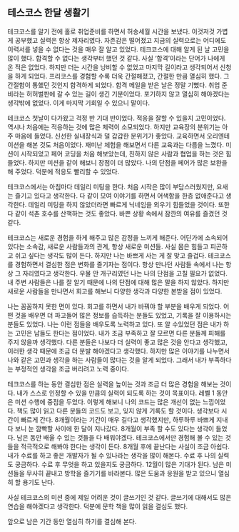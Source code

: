 ## 테스코스 한달 생활기
테크코스를 알기 전에 홀로 취업준비를 하면서 허송세월 시간을 보냈다. 
이것저것 가볍게 공부했고 실력은 항상 제자리였다. 
자존감은 떨어졌고 지금의 실력으로는 어디에도 이력서를 넣을 수 없다는 것을 매우 잘 알고 있었다. 
테크코스에 대해 알게 된 날 고민을 많이 했다. 
합격할 수 없다는 생각부터 했던 것 같다. 사실 ‘합격’이라는 단어가 나에게 온 적은 없었다. 
하지만 더는 시간을 낭비할 수 없었고 마지막 길이라고 생각되어서 신청을 하게 되었다. 
프리코스를 경험할 수록 더욱 간절해졌고, 간절한 만큼 열심히 했다. 
그 간절함이 통했던 것인지 합격하게 되었다. 
합격 메일을 받은 날은 정말 기뻤다. 취업 준비라는 허허벌판에 갈 수 있는 길이 생긴 기분이었다. 
포기하지 않고 열심히 해야겠다는 생각밖에 없었다. 
이게 마지막 기회일 수 있으니 말이다. 

테크코스 첫날이 다가왔고 걱정 반 기대 반이었다. 
적응을 잘할 수 있을지 고민이었다. 
역시나 처음에는 적응하는 것에 많은 체력이 소모되었다. 
하지만 교육장의 분위기는 아주 마음에 들었다. 
신선한 실내장식과 덜 갑갑한 분위기가 좋았다. 
교육하면서 오리엔테이션을 해본 것도 처음이었다. 
재미난 체험을 해보면서 다른 교육과는 다름을 느꼈다. 
미션이 시작되었고 페어 코딩을 처음 해보았는데, 친하지 않은 사람과 협업을 하는 것은 힘들었다. 
하지만 미션을 같이 해보니 장점이 더 많았다. 
나의 단점을 페어가 많은 보완을 해 주었다. 
덕분에 적응도 빨리할 수 있었다. 

테크코스에서는 아침마다 데일리 미팅을 한다. 
처음 시작은 많이 부담스러웠지만, 요새는 즐기고 있다고 생각한다. 
다 같이 모여 이야기를 하면서 어색함을 한층 없애준다고 생각한다. 
데일리 미팅을 하지 않았더라면 빠르게 닉네임을 외우기 힘들었을 것이다. 
또한 다 같이 석촌 호수를 산책하는 것도 좋았다. 
바쁜 상황 속에서 잠깐의 여유를 즐겼던 것 같다. 

테크코스는 새로운 경험을 하게 해주고 많은 감정을 느끼게 해준다. 
어딘가에 소속되어있다는 소속감, 새로운 사람들과의 관계, 항상 새로운 미션들. 
사실 몸은 힘들고 피곤하고 쉬고 싶다는 생각도 많이 든다. 
하지만 나는 바쁘게 사는 게 잘 맞고 즐겁다.
테크코스를 경험하면서 결심한 점은 변화를 즐기자는 점이다. 
항상 만나던 사람들 속에서 나는 항상 그 자리였다고 생각한다. 
우물 안 개구리였던 나는 나의 단점을 고칠 필요가 없었다. 
내 주변 사람들은 나를 잘 알기 때문에 나의 단점에 대해 많은 말을 하지 않았다. 
하지만 새로운 사람들을 만나면서 회고를 해보니 다양한 생각과 다양한 본받을 점이 있었다. 

나는 꼼꼼하지 못한 면이 있다.
회고를 하면서 내가 바꿔야 할 부분을 배우게 되었다.
어떤 것을 배우면 더 파고들어 많은 정보를 습득하는 분들도 있었고, 기록을 잘 이용하시는 분들도 있었다. 
나는 이런 점들을 배우도록 노력하고 있다. 
또 알 수있었던 점은 내가 하는 고민은 남들도 한다는 점이었다. 
내가 조금 부족하고 잘 모르면 다른 분들께 피해를 주지 않을까 생각했다. 
다른 분들은 나보다 더 실력이 좋고 많은 것을 안다고 생각했고, 이러한 생각 때문에 조금 더 분발 해야겠다고 생각했다. 
하지만 많은 이야기를 나누면서 나와 같은 고민과 생각을 하는 사람들이 많다는 것을 알게 되었다. 
그래서 내가 부족하다는 부정적인 생각을 조금 버리려고 노력 중이다. 

테크코스를 하는 동안 결심한 점은 실력을 높이는 것과 조금 더 많은 경험을 해보는 것이다. 
내가 스스로 인정할 수 있을 만큼의 실력이 되도록 하는 것이 목표이다. 
레벨 1 동안은 미션 수행에 중점을 두었다. 
이렇게 해보니 나의 코드는 많은 개선이 없는 느낌이었다. 
책도 많이 읽고 다른 분들의 코드도 보고, 잊지 않게 기록도 할 것이다. 
생각보다 시간이 빠르게 간다. 
8개월이라는 기간이 매우 길다고 생각했지만, 하루하루 바쁘게 지내다 보니 눈 깜빡할 사이에 한 달이 지나갔다. 
8개월이 부족 할 수도 있다는 생각이 들었다. 
남은 동안 배울 수 있는 것들을 다 배워야겠다. 
테크코스에서만 경험해 볼 수 있는 것들을 적극적으로 해봐야 한다는 생각이 든다. 
8개월 후에 끝난다는 사실이 조금 아쉽다. 내가 수료를 하고 좋은 개발자가 될 수 있나라는 생각을 많이 해본다. 
수료 후 나의 실력도 궁금하다. 수료 후 무엇을 하고 있을지도 궁금하다. 
12월이 많은 기대가 된다. 
남은 미션들을 무사히 끝내고 방학을 즐기기를 바라본다. 
많은 도움과 응원을 받고 있으니 열심히 할 용기도 난다.
 
사실 테크코스의 미션 중에 제일 어려운 것이 글쓰기인 것 같다. 
글쓰기에 대해서도 많은 연습을 해야겠다고 생각한다. 
덕분에 문학 책을 많이 읽을 결심도 했다.

앞으로 남은 기간 동안 열심히 하기를 결심해 본다.

